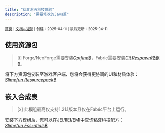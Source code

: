 ```yaml
---
title: "优化粘液科技体验"
description: "需要修改的Java版"
---
```

<small id="old_menu"><a href="/Streack/">首页</a> | <a href="/Streack/doc/">文档</a></small><small><a href="../../">←返回</a> |
 创建：2025-04-11 | 最后更新：2025-04-11</small><br>

## 使用资源包

> [i] Forge/NeoForge需要安装[*Optfine*฿](https://optifine.net/downloads)，Fabric需要安装[*Cit Respawn*模组฿](https://modrinth.com/mod/cit-resewn)。

将下方资源包安装至游戏客户端，您将会获得更协调的UI和材质体验：<br>
[*Slimefun Resourcepack*฿](https://modrinth.com/resourcepack/slimefun-resourcepack)

## 嵌入合成表

> [x] 此模组最高仅支持1.21.1版本且仅在Fabric平台上运行。

安装下方模组后，您可以在JEI/REI/EMI中查询粘液科技配方：<br>
[*Slimefun Essentials*฿](https://modrinth.com/mod/slimefun-essentials)

<script src="https://rs.kdxiaoyi.top/res/scripts/js/sober@1.0.6.min.js"></script><script src="https://mc.kdxiaoyi.top/Streack/_page/js/pmd.js"></script><script src="https://rs.kdxiaoyi.top/res/scripts/js/pmd-reRender.min.js"></script>